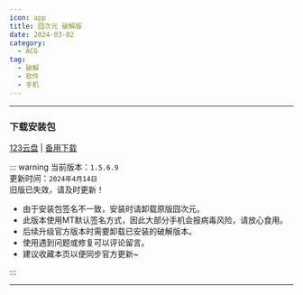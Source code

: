```yaml
---
icon: app
title: 囧次元 破解版
date: 2024-03-02
category:
  - ACG
tag:
  - 破解
  - 软件
  - 手机
---
```


<!-- more -->

<!-- @include: ./crack.md{18-24} -->

---

### 下载安装包
[123云盘](https://www.123pan.com/s/4vaiVv-2jxzH.html) | [备用下载](/apk/囧次元.apk)

::: warning 
当前版本：`1.5.6.9`  
更新时间：`2024年4月14日`  
旧版已失效，请及时更新！
- 由于安装包签名不一致，安装时请卸载原版囧次元。  
- 此版本使用MT默认签名方式，因此大部分手机会报病毒风险，请放心食用。
- 后续升级官方版本时需要卸载已安装的破解版本。
- 使用遇到问题或修复可以评论留言。
- 建议收藏本页以便同步官方更新~

:::

---

<!-- @include: ./crack.md{25-} -->